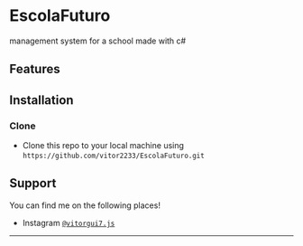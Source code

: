 # EscolaFuturo
management system for a school made with c#

## Features

>

## Installation

### Clone

- Clone this repo to your local machine using `https://github.com/vitor2233/EscolaFuturo.git`

## Support

You can find me on the following places!

- Instagram <a href="https://www.instagram.com/vitor7.js/" target="_blank">`@vitorgui7.js`</a>

---
